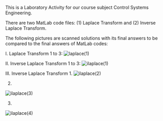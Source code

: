 This is a Laboratory Activity for our course subject Control Systems Engineering.

There are two MatLab code files: (1) Laplace Transform and (2) Inverse Laplace Transform.

The following pictures are scanned solutions with its final answers to be compared to the final answers of MatLab codes:

I. Laplace Transform
1 to 3:
![laplace(1)](https://github.com/mFloriane/mFloriane-CSE_LABORATORY-Group-1/assets/157883261/07f92542-a114-4b02-8571-b6c4a1fc3321)

II. Inverse Laplace Transform
1 to 3:
![ilaplace(1)](https://github.com/mFloriane/mFloriane-CSE_LABORATORY-Group-1/assets/157883261/5fcdc9a7-0c51-43e9-a773-9ddeda951826)

III. Inverse Laplace Transform
1.
![ilaplace(2)](https://github.com/mFloriane/mFloriane-CSE_LABORATORY-Group-1/assets/157883261/522881f6-02b7-4892-8e00-32c35f1b869a)

2.
![ilaplace(3)](https://github.com/mFloriane/mFloriane-CSE_LABORATORY-Group-1/assets/157883261/c779b7b0-8551-41e6-9b8c-39a187ea113e)

3.
![ilaplace(4)](https://github.com/mFloriane/mFloriane-CSE_LABORATORY-Group-1/assets/157883261/9b835375-6a5d-446f-9d1d-de83d10ddeaf)


